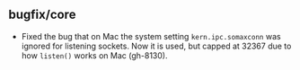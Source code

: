 ## bugfix/core

* Fixed the bug that on Mac the system setting `kern.ipc.somaxconn` was ignored
  for listening sockets. Now it is used, but capped at 32367 due to how
  `listen()` works on Mac (gh-8130).
